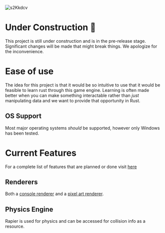 ![s2Kkdcv](https://github.com/ABC-Engine/ABC-Game-Engine/assets/76850177/9f511895-ed68-498e-bd8b-8741ae10cfa2)

# Under Construction 🚧
This project is still under construction and is in the pre-release stage. Significant changes will be made that might break things. We apologize for the inconvenience.

# Ease of use
The idea for this project is that it would be so intuitive to use that it would be feasible to learn rust through this game engine. Learning is often made better when you can make something interactable rather than *just* manipulating data and we want to provide that opportunity in Rust.

## OS Support
Most major operating systems *should* be supported, however only Windows has been tested.

# Current Features
For a complete list of features that are planned or done visit [here](https://www.figma.com/design/RGxexDMjVnLHFsUxnKaHhu/ABC-Engine-Roadmap?node-id=0-1&t=mPowocl1rquKjVa9-1)

## Renderers
Both a [console renderer](https://github.com/ABC-Engine/console_renderer) and a [pixel art renderer](https://github.com/ABC-Engine/lumenpyx).

## Physics Engine
Rapier is used for physics and can be accessed for collision info as a resource.

